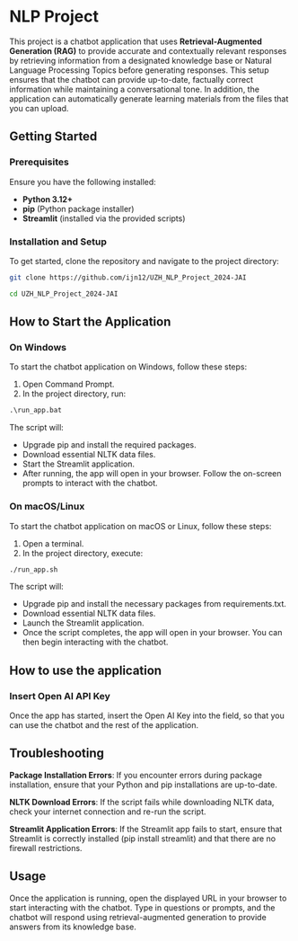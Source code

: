 # NLP Project

This project is a chatbot application that uses **Retrieval-Augmented Generation (RAG)** to provide accurate and contextually relevant responses by retrieving information from a designated knowledge base or Natural Language Processing Topics before generating responses. This setup ensures that the chatbot can provide up-to-date, factually correct information while maintaining a conversational tone. In addition, the application can automatically generate learning materials from the files that you can upload.


## Getting Started

### Prerequisites
Ensure you have the following installed:
- **Python 3.12+**
- **pip** (Python package installer)
- **Streamlit** (installed via the provided scripts)

### Installation and Setup
To get started, clone the repository and navigate to the project directory:

```bash
git clone https://github.com/ijn12/UZH_NLP_Project_2024-JAI

cd UZH_NLP_Project_2024-JAI
```


## How to Start the Application
### On Windows
To start the chatbot application on Windows, follow these steps:

1. Open Command Prompt.
2. In the project directory, run:
```cmd
.\run_app.bat
```

The script will:
- Upgrade pip and install the required packages.
- Download essential NLTK data files.
- Start the Streamlit application.
- After running, the app will open in your browser. Follow the on-screen prompts to interact with the chatbot.

### On macOS/Linux
To start the chatbot application on macOS or Linux, follow these steps:

1. Open a terminal.
2. In the project directory, execute:
```cmd
./run_app.sh
```

The script will:
- Upgrade pip and install the necessary packages from requirements.txt.
- Download essential NLTK data files.
- Launch the Streamlit application.
- Once the script completes, the app will open in your browser. You can then begin interacting with the chatbot.

## How to use the application
### Insert Open AI API Key
Once the app has started, insert the Open AI Key into the field, so that you can use the chatbot and the rest of the application.

## Troubleshooting
**Package Installation Errors**: If you encounter errors during package installation, ensure that your Python and pip installations are up-to-date.

**NLTK Download Errors**: If the script fails while downloading NLTK data, check your internet connection and re-run the script.

**Streamlit Application Errors**: If the Streamlit app fails to start, ensure that Streamlit is correctly installed (pip install streamlit) and that there are no firewall restrictions.

## Usage
Once the application is running, open the displayed URL in your browser to start interacting with the chatbot. Type in questions or prompts, and the chatbot will respond using retrieval-augmented generation to provide answers from its knowledge base.